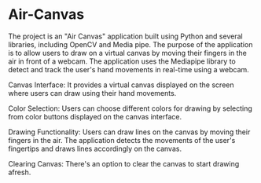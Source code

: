 # Air-Canvas
The project is an "Air Canvas" application built using Python and several libraries, including OpenCV and Media pipe. The purpose of the application is to allow users to draw on a virtual canvas by moving their fingers in the air in front of a webcam.
The application uses the Mediapipe library to detect and track the user's hand movements in real-time using a webcam.

Canvas Interface: It provides a virtual canvas displayed on the screen where users can draw using their hand movements.

Color Selection: Users can choose different colors for drawing by selecting from color buttons displayed on the canvas interface.

Drawing Functionality: Users can draw lines on the canvas by moving their fingers in the air. The application detects the movements of the user's fingertips and draws lines accordingly on the canvas.

Clearing Canvas: There's an option to clear the canvas to start drawing afresh.
